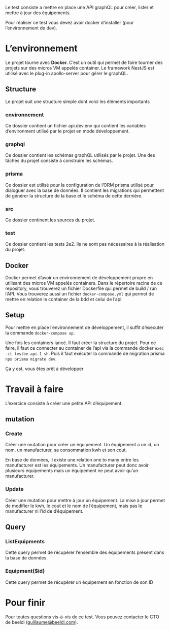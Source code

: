 Le test consiste a mettre en place une API graphQL pour créer, lister et mettre à jour des équipements.

Pour réaliser ce test vous devez avoir docker d’installer (pour l’environnement de dev).

# L’environnement

Le projet tourne avec **Docker.** C’est un outil qui permet de faire tourner des projets sur des micros VM appelés container. Le framework NestJS est utilisé avec le plug-in apollo-server pour gérer le graphQL.

## Structure

Le projet suit une structure simple dont voici les éléments importants

### environnement

Ce dossier contient un fichier api.dev.env qui contient les variables d’environment utilisé par le projet en mode développement.

### graphql

Ce dossier contient les schémas graphQL utilisés par le projet. Une des tâches du projet consiste à construire les schémas.

### prisma

Ce dossier est utilisé pour la configuration de l’ORM prisma utilisé pour dialoguer avec la base de données. Il contient les migrations qui permettent de générer la structure de la base et le schéma de cette dernière.

### src

Ce dossier continent les sources du projet.

### test

Ce dossier contient les tests 2e2. Ils ne sont pas nécessaires à la réalisation du projet.

## Docker

Docker permet d’avoir un environnement de développement propre en utilisant des micros VM appelés containers. Dans le répertoire racine de ce repository, vous trouverez un fichier Dockerfile qui permet de build / run l’API. Vous trouverez aussi un fichier `docker-compose.yml` qui permet de mettre en relation le container de la bdd et celui de l’api

## Setup

Pour mettre en place l’environnement de développement, il suffit d’executer la commande `docker-compose up`.

Une fois les containers lancé. Il faut créer la structure du projet. Pour ce faire, il faut ce connecter au container de l’api via la commande docker `exec -it testbe-api-1 sh`. Puis il faut exécuter la commande de migration prisma `npx prisma migrate dev`.

Ça y est, vous êtes prêt à développer

# Travail à faire

L’exercice consiste à créer une petite API d’équipement.

## mutation

### Create

Créer une mutation pour créer un équipement. Un équipement a un id, un nom, un manufacturer, sa consommation kwh et son cout.

En base de données, il existe une relation one to many entre les manufacturer est les équipements. Un manufacturer peut donc avoir plusieurs équipements mais un équipement ne peut avoir qu’un manufacturer.

### Update

Créer une mutation pour mettre à jour un équipement. La mise à jour permet de modifier le kwh, le cout et le nom de l’équipement, mais pas le manufacturer ni l’id de d’équipement.

## Query

### ListEquipments

Cette query permet de récupérer l’ensemble des équipements présent dans la base de données.

### Equipment($id)

Cette query permet de récupérer un équipement en fonction de son ID

# Pour finir

Pour toutes questions vis-à-vis de ce test. Vous pouvez contacter le CTO de beeldi (guillaume@beeldi.com).
